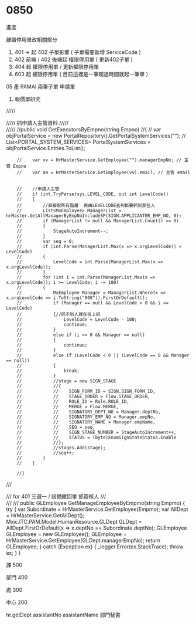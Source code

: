 # 0850

進度

離職停用單改相關部分
1. 401 -> 起 402 子單影響 ( 子單需要新增 ServiceCode )
2. 402 前端 / 402 後端起 權限停用單 ( 更新402子單 )
3. 404 起 權限停用單 / 更新權限停用單
4. 603 起 權限停用單 ( 目前這裡是一筆超過時間就起一筆單 )

05 產 PAMAI 兩筆子單 申請單
1. 報價單研究

///// <summary>
        ///// 抓申請人主管資料
        ///// </summary>
        ///// <param name="Empno"></param>
        //public void GetExecutorsByEmpno(string Empno)
        //{
        //    var objPortalService = new PortalRepository().GetPortalSystemServices("");
        //    List<PORTAL_SYSTEM_SERVICES> PortalSystemServices = objPortalService.Entries.ToList();

        //    var vv = HrMasterService.GetEmployee("").managerEmpNo; // 主管 Empno
        //    var aa = HrMasterService.GetEmployee(vv).email; // 主管 email


        //    //申請人主管
        //    if (int.TryParse(sys.LEVEL_CODE, out int LevelCode))
        //    {
        //        //直接取所有階層  再由LEVELCODE去判斷要抓到那些人
        //        List<MxEmployee> ManagerList = hrMaster.GetAllManagerByEmpNoIncludeSP(SIGN.APPLICANTER_EMP_NO, 0);
        //        if (ManagerList != null && ManagerList.Count() >= 0)
        //        {
        //            StageAutoIncrement--;
        //        }
        //        var seq = 0;
        //        if (int.Parse(ManagerList.Max(x => x.orgLevelCode)) < LevelCode)
        //        {
        //            LevelCode = int.Parse(ManagerList.Max(x => x.orgLevelCode));
        //        }
        //        for (int i = int.Parse(ManagerList.Max(x => x.orgLevelCode)); i >= LevelCode; i -= 100)
        //        {
        //            MxEmployee Manager = ManagerList.Where(x => x.orgLevelCode == i.ToString("000")).FirstOrDefault();
        //            if (Manager == null && LevelCode > 0 && i <= LevelCode)
        //            {//抓不到人就在往上抓
        //                LevelCode = LevelCode - 100;
        //                continue;
        //            }
        //            else if (i >= 0 && Manager == null)
        //            {
        //                continue;
        //            }
        //            else if (LevelCode < 0 || (LevelCode == 0 && Manager == null))
        //            {
        //                break;
        //            }
        //            //stage = new SIGN_STAGE
        //            //{
        //            //    SIGN_FORM_ID = SIGN.SIGN_FORM_ID,
        //            //    STAGE_ORDER = Flow.STAGE_ORDER,
        //            //    ROLE_ID = Role.ROLE_ID,
        //            //    MERGE = Flow.MERGE,
        //            //    SIGNATORY_DEPT_NO = Manager.deptNo,
        //            //    SIGNATORY_EMP_NO = Manager.empNo,
        //            //    SIGNATORY_NAME = Manager.empName,
        //            //    SEQ = seq,
        //            //    SIGN_STAGE_NUMBER = StageAutoIncrement++,
        //            //    STATUS = (byte)EnumSignStateStatus.Enable
        //            //};
        //            //stages.Add(stage);
        //            //seq++;
        //        }
        //    }

        //}

 /// <summary>
        /// for 401 三選一 / 設備繳回單 抓簽核人
        /// </summary>
        /// <param name="Empmo"></param>
        /// <returns></returns>
        public GLEmployee GetManageEmployeeByEmpmo(string Empmo)
        {
            try
            {
                var Subordinate = HrMasterService.GetEmployee(Empmo);
                var AllDept = HrMasterService.GetAllDept();
                Mxic.ITC.PAM.Model.HumanResource.GLDept GLDept = AllDept.FirstOrDefault(x => x.deptNo == Subordinate.deptNo);
                GLEmployee GLEmployee = new GLEmployee();
                GLEmployee = HrMasterService.GetEmployee(GLDept.managerEmpNo);
                return GLEmployee;
            }
            catch (Exception ex)
            {
                _logger.Error(ex.StackTrace);
                throw ex;
            }
        }

課 500

部門 400

處 300

中心 200

hr.getDept
assistantNo
assistantName 部門秘書